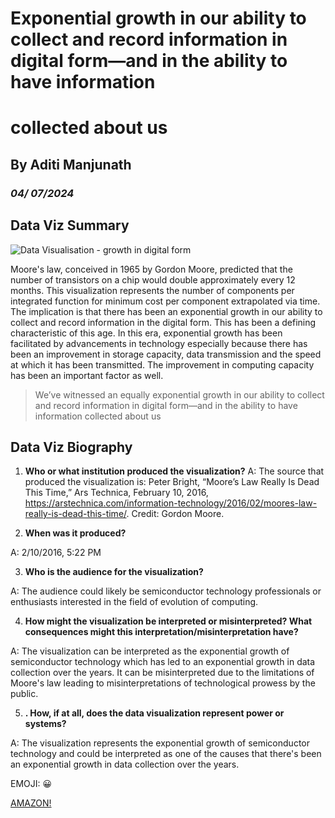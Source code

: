 # Exponential growth in our ability to collect and record information in digital form—and in the ability  to have information 
# collected about us

## By Aditi Manjunath

### *04/ 07/2024*   

## Data Viz Summary

![Data Visualisation - growth in digital form](https://cdn.arstechnica.net/wp-content/uploads/2015/04/imrs.php_-640x668.jpeg)

Moore's law, conceived in 1965 by Gordon Moore, predicted that the number of transistors on a chip would double approximately every 12 months. This visualization represents the number of components per integrated function for minimum cost per component extrapolated via time. The implication is that there has been an exponential growth in our ability to collect and record information in the digital form. This has been a defining characteristic of this age. In this era, exponential growth has been facilitated by advancements in technology especially because there has been an improvement in storage capacity, data transmission and the speed at which it has been transmitted. The improvement in computing capacity has been an important factor as well. 

> We’ve witnessed an equally exponential growth in our ability to collect
> and record information in digital form—and in the ability to have information collected
> about us

## Data Viz Biography

1. **Who or what institution produced the visualization?**
A: The source that produced the visualization is: Peter Bright, “Moore’s Law Really Is Dead This Time,” Ars Technica, February 10, 2016, https://arstechnica.com/information-technology/2016/02/moores-law-really-is-dead-this-time/. Credit: Gordon Moore.

2. **When was it produced?**

A: 2/10/2016, 5:22 PM

3. **Who is the audience for the visualization?**

A: The audience could likely be semiconductor technology professionals or enthusiasts interested in the field of evolution of computing.


4. **How might the visualization be interpreted or misinterpreted? What consequences might this interpretation/misinterpretation have?**

A: The visualization can be interpreted as the exponential growth of semiconductor technology which has led to an exponential growth in data collection over the years. It can be misinterpreted due to the limitations of Moore's law leading to misinterpretations of technological prowess by the public.

5. **. How, if at all, does the data visualization represent power or systems?**

A: The visualization represents the exponential growth of semiconductor technology and could be interpreted as one of the causes that there's been an exponential growth in data collection over the years.

EMOJI: :grinning:

[AMAZON!](https://www.amazon.com/)